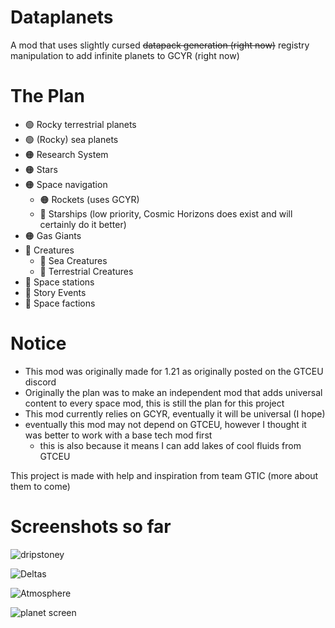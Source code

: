 # Dataplanets
A mod that uses slightly cursed ~~datapack generation (right now)~~ registry manipulation to add infinite planets to GCYR (right now)

# The Plan
- :green_circle: Rocky terrestrial planets
- :green_circle: (Rocky) sea planets
- :orange_circle: Research System
- :orange_circle: Stars
- :orange_circle: Space navigation
  - :orange_circle: Rockets (uses GCYR)
  - :red_circle: Starships (low priority, Cosmic Horizons does exist and will certainly do it better)
- :orange_circle: Gas Giants
- :red_circle: Creatures
  - :red_circle: Sea Creatures
  - :red_circle: Terrestrial Creatures
- :red_circle: Space stations 
- :red_circle: Story Events
- :red_circle: Space factions

# Notice
- This mod was originally made for 1.21 as originally posted on the GTCEU discord
- Originally the plan was to make an independent mod that adds universal content to every space mod, this is still the plan for this project
- This mod currently relies on GCYR, eventually it will be universal (I hope)
- eventually this mod may not depend on GTCEU, however I thought it was better to work with a base tech mod first
  - this is also because it means I can add lakes of cool fluids from GTCEU

This project is made with help and inspiration from team GTIC (more about them to come)

# Screenshots so far
![dripstoney](https://i.ibb.co/TBFJc4w/image-2025-01-13-111337253.png)

![Deltas](https://media.discordapp.net/attachments/1351288322768633988/1359279447320301839/image.png?ex=67f6e722&is=67f595a2&hm=a78f6130a4931036ce411999f6904969c3fb5e481378eff6d8bc003bafd7c5b4&=&format=webp&quality=lossless&width=1662&height=856)

![Atmosphere](https://media.discordapp.net/attachments/1351288322768633988/1359276442890010644/image.png?ex=67f6e456&is=67f592d6&hm=644a4844a79ff66e9761b41f6f4a90658ffb9a3453910afe67a1e90686b04151&=&format=webp&quality=lossless&width=1632&height=856)

![planet screen](https://media.discordapp.net/attachments/1293662592212009061/1293662592539033662/Screenshot_2024-10-09_203734.png?ex=678617ed&is=6784c66d&hm=2323c84259425bbfdca8bb6356e43e73ac5942d2d501439128b1264b15363c63&=&format=webp&quality=lossless&width=1060&height=671)